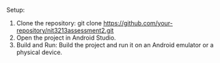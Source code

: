 Setup:
1. Clone the repository:
    git clone https://github.com/your-repository/nit3213assessment2.git
2. Open the project in Android Studio.
3. Build and Run:
    Build the project and run it on an Android emulator or a physical device.
